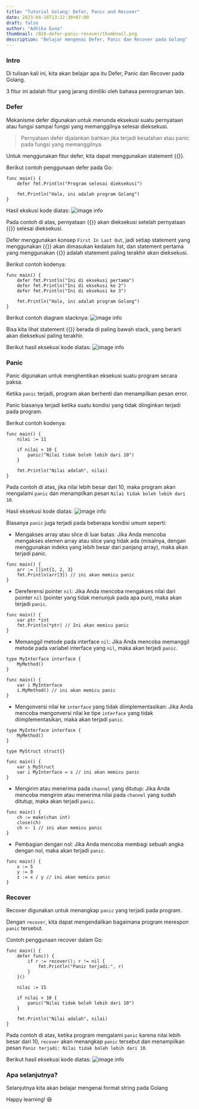 ```yaml
---
title: "Tutorial Golang: Defer, Panic and Recover"
date: 2023-04-16T13:22:30+07:00
draft: false
author: "Adhika Guna"
thumbnail: /028-defer-panic-recover/thumbnail.png
description: "Belajar mengenai Defer, Panic dan Recover pada Golang"
---
```


### Intro

Di tulisan kali ini, kita akan belajar apa itu Defer, Panic dan Recover pada Golang.

3 fitur ini adalah fitur yang jarang dimiliki oleh bahasa pemrograman lain.


### Defer

Mekanisme defer digunakan untuk menunda eksekusi suatu pernyataan atau fungsi sampai fungsi yang memanggilnya selesai dieksekusi. 

>Pernyataan defer dijalankan bahkan jika terjadi kesalahan atau panic pada fungsi yang memanggilnya.

Untuk menggunakan fitur defer, kita dapat menggunakan statement {{<singlelinecodeblock text="defer">}}.

Berikut contoh penggunaan defer pada Go:
```golang
func main() {
    defer fmt.Println("Program selesai dieksekusi")
    
    fmt.Println("Halo, ini adalah program Golang")
}
```

Hasil ekskusi kode diatas:
![image info](/028-defer-panic-recover/pict1.jpeg)

Pada contoh di atas, pernyataan {{<singlelinecodeblock text="fmt.Println('Program selesai dieksekusi')">}} akan dieksekusi setelah pernyataan {{<singlelinecodeblock text="fmt.Println('Halo, ini adalah program Golang')">}} selesai dieksekusi.

Defer menggunakan konsep `First In Last Out`, jadi setiap statement yang menggunakan {{<singlelinecodeblock text="defer">}} akan dimasukan kedalam list, dan statement pertama yang menggunakan {{<singlelinecodeblock text="defer">}} adalah statement paling terakhir akan dieksekusi.

Berikut contoh kodenya:
```golang
func main() {
	defer fmt.Println("Ini di eksekusi pertama")
	defer fmt.Println("Ini di eksekusi ke 2")
	defer fmt.Println("Ini di eksekusi ke 3")

	fmt.Println("Halo, ini adalah program Golang")
}
```

Berikut contoh diagram stacknya:
![image info](/028-defer-panic-recover/pict2.png)

Bisa kita lihat statement {{<singlelinecodeblock text="fmt.Println('Ini di eksekusi pertama')">}} berada di paling bawah stack, yang berarti akan dieksekusi paling terakhir.

Berikut hasil eksekusi kode diatas:
![image info](/028-defer-panic-recover/pict3.jpeg)


### Panic

Panic digunakan untuk menghentikan eksekusi suatu program secara paksa. 

Ketika `panic` terjadi, program akan berhenti dan menampilkan pesan error. 

Panic biasanya terjadi ketika suatu kondisi yang tidak diinginkan terjadi pada program.

Berikut contoh kodenya:
```golang
func main() {
    nilai := 11
    
    if nilai > 10 {
        panic("Nilai tidak boleh lebih dari 10")
    }
    
    fmt.Println("Nilai adalah", nilai)
}
```

Pada contoh di atas, jika nilai lebih besar dari 10, maka program akan mengalami `panic` dan menampilkan pesan `Nilai tidak boleh lebih dari 10`.


Hasil eksekusi kode diatas:
![image info](/028-defer-panic-recover/pict4.jpeg)


Biasanya `panic` juga terjadi pada beberapa kondisi umum seperti:

- Mengakses array atau slice di luar batas: Jika Anda mencoba mengakses elemen array atau slice yang tidak ada (misalnya, dengan menggunakan indeks yang lebih besar dari panjang array), maka akan terjadi panic.
```golang
func main() {
    arr := []int{1, 2, 3}
    fmt.Println(arr[3]) // ini akan memicu panic
}
```
- Dereferensi pointer `nil`: Jika Anda mencoba mengakses nilai dari pointer `nil` (pointer yang tidak menunjuk pada apa pun), maka akan terjadi `panic`.
```golang
func main() {
    var ptr *int
    fmt.Println(*ptr) // Ini akan memicu panic
}
```
- Memanggil metode pada interface `nil`: Jika Anda mencoba memanggil metode pada variabel interface yang `nil`, maka akan terjadi `panic`.
```golang
type MyInterface interface {
    MyMethod()
}

func main() {
    var i MyInterface
    i.MyMethod() // ini akan memicu panic
}
```

- Mengonversi nilai ke `interface` yang tidak diimplementasikan: Jika Anda mencoba mengonversi nilai ke tipe `interface` yang tidak diimplementasikan, maka akan terjadi `panic`.
```golang
type MyInterface interface {
    MyMethod()
}

type MyStruct struct{}

func main() {
    var s MyStruct
    var i MyInterface = s // ini akan memicu panic
}
```
- Mengirim atau menerima pada `channel` yang ditutup: Jika Anda mencoba mengirim atau menerima nilai pada `channel` yang sudah ditutup, maka akan terjadi `panic`.
```golang
func main() {
    ch := make(chan int)
    close(ch)
    ch <- 1 // ini akan memicu panic
}
```

- Pembagian dengan nol: Jika Anda mencoba membagi sebuah angka dengan nol, maka akan terjadi `panic`.
```golang
func main() {
    x := 5
    y := 0
    z := x / y // ini akan memicu panic
}
```


### Recover

Recover digunakan untuk menangkap `panic` yang terjadi pada program. 

Dengan `recover`, kita dapat mengendalikan bagaimana program merespon `panic` tersebut.

Contoh penggunaan recover dalam Go:
```golang
func main() {
    defer func() {
        if r := recover(); r != nil {
            fmt.Println("Panic terjadi:", r)
        }
    }()
    
    nilai := 15
    
    if nilai > 10 {
        panic("Nilai tidak boleh lebih dari 10")
    }
    
    fmt.Println("Nilai adalah", nilai)
}
```

Pada contoh di atas, ketika program mengalami `panic` karena nilai lebih besar dari 10, `recover` akan menangkap `panic` tersebut dan menampilkan pesan `Panic terjadi: Nilai tidak boleh lebih dari 10`.

Berikut hasil eksekusi kode diatas:
![image info](/028-defer-panic-recover/pict5.jpeg)


### Apa selanjutnya?
Selanjutnya kita akan belajar mengenai format string pada Golang

Happy learning! 😆

